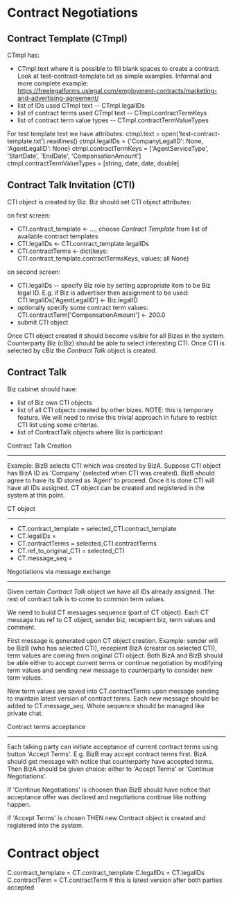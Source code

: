 Contract Negotiations
=====================

Contract Template (CTmpl)
-------------------------

CTmpl has:

- CTmpl.text where it is possible to fill blank spaces to create a contract. Look at test-contract-template.txt as simple examples. Informal and more complete example: https://freelegalforms.uslegal.com/employment-contracts/marketing-and-advertising-agreement/
- list of IDs used CTmpl text -- CTmpl.legalIDs
- list of contract terms used CTmpl text -- CTmpl.contractTermKeys
- list of contract term value types -- CTmpl.contractTermValueTypes

For test template text we have attributes:
 ctmpl.text = open('test-contract-template.txt').readlines()
 ctmpl.legalIDs = {'CompanyLegalID': None, 'AgentLegalID': None}
 ctmpl.contractTermKeys = ['AgentServiceType', 'StartDate', 'EndDate', 'CompensationAmount']
 ctmpl.contractTermValueTypes = [string, date, date, double]

Contract Talk Invitation (CTI)
------------------------------

CTI object is created by Biz. Biz should set CTI object attributes:

on first screen:
- CTI.contract_template <- ..., choose *Contract Template* from list of available contract templates
- CTI.legalIDs <- CTI.contract_template.legalIDs
- CTI.contractTerms <- dict(keys: CTI.contract_template.contractTermsKeys, values: all None)

on second screen:
- CTI.legalIDs -- specify Biz role by setting appropriate item to be Biz legal ID.
E.g. if Biz is advertiser then assignment to be used: CTI.legalIDs['AgentLegalID'] <- Biz.legalID
- optionally specify some contract term values: CTI.contractTerm['CompensationAmount'] <- 200.0
- submit CTI object

Once CTI object created it should become visible for all Bizes in the system.
Counterparty Biz (cBiz) should be able to select interesting CTI. Once CTI is selected by cBiz
the *Contract Talk* object is created.

Contract Talk
-------------

Biz cabinet should have:

- list of Biz own CTI objects
- list of all CTI objects created by other bizes. NOTE: this is temporary feature. We will need to revise this trivial approach
in future to restrict CTI list using some criterias.
- list of ContractTalk objects where Biz is participant

Contract Talk Creation
______________________

Example: BizB selects CTI which was created by BizA. Suppose CTI object has BizA ID as 'Company' (selected when CTI was created).
BizB should agree to have its ID stored as 'Agent' to proceed. Once it is done CTI will have all IDs assigned.
CT object can be created and registered in the system at this point.

CT object
_________

- CT.contract_template = selected_CTI.contract_template
- CT.legalIDs = <see example above>
- CT.contractTerms = selected_CTI.contractTerms
- CT.ref_to_original_CTI = selected_CTI
- CT.message_seq = <list of messages>

Negotiations via message exchange
_________________________________

Given certain *Contract Talk* object we have all IDs already assigned. The rest of contract talk is to come
to common term values.

We need to build CT messages sequence (part of CT object). Each CT message has ref to CT object, sender biz, recepient biz,
term values and comment.

First message is generated upon CT object creation. Example: sender will be BizB (who has selected CTI),
recepient BizA (creator os selected CTI), term values are coming from original CTI object. Both BizA and BizB should be able
either to accept current terms or continue negotiation by modifying term values and sending new message to counterparty to
consider new term values.

New term values are saved into CT.contractTerms upon message sending to maintain latest version of contract terms.
Each new message should be added to CT.message_seq. Whole sequence should be managed like private chat.

Contract terms acceptance
_________________________

Each talking party can initiate acceptance of current contract terms using button 'Accept Terms'.
E.g. BizB may accept contract terms first.
BizA should get message with notice that counterparty have accepted terms. Then BizA should be given choice:
either to 'Accept Terms' or 'Continue Negotiations'.

If 'Continue Negotiations' is choosen than BizB should have notice that acceptance offer was
declined and negotiations continue like nothing happen.

If 'Accept Terms' is chosen THEN new Contract object is created and registered into the system.

Contract object
===============

C.contract_template = CT.contract_template
C.legalIDs = CT.legalIDs
C.contractTerm = CT.contractTerm # this is latest version after both parties accepted
